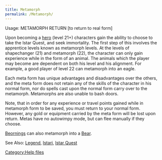```yaml
---
title: Metamorph
permalink: /Metamorph/
---
```


Usage: METAMORPH <ANIMAL> RETURN \[to return to real form\]

Upon becoming a [hero](hero "wikilink") (level 21+) characters gain the
ability to choose to take the Istar Quest, and seek immortality. The
first step of this involves the apprentice levels known as metamorph
levels. At the levels of shapechanger (21) and metamorph (22), the
character can only gain experience while in the form of an animal. The
animals which the player may become are dependent on both his level and
his alignment. For example, a good player of level 22 can metamorph into
an eagle.

Each meta form has unique advantages and disadvantages over the others,
and the meta form does not retain any of the skills of the character in
his normal form, nor do spells cast upon the normal form carry over to
the metamorph. Metamorphs are also unable to bash doors.

Note, that in order for any experience or travel points gained while in
metamorph form to be saved, you must return to your normal form.
However, any gold or equipment carried by the meta form will be lost
upon return. Metas have no autowimpy mode, but can flee manually if they
choose.

[Beornings](Beorning "wikilink") can also metamorph into a
[Bear](Bear "wikilink").

See Also: [Legend](Legend "wikilink"), [Istari](Istari "wikilink"),
[Istar Quest](Istar_Quest "wikilink")

[Category:Help files](Category:Help_files "wikilink")